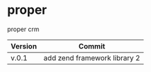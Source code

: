 proper
======

proper crm

Version  | Commit 
-------- | --------
v.0.1    | add zend framework library 2
